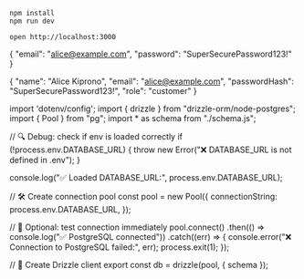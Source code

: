 ```
npm install
npm run dev
```

```
open http://localhost:3000
```
{
  "email": "alice@example.com",
  "password": "SuperSecurePassword123!"
}

{
  "name": "Alice Kiprono",
  "email": "alice@example.com",
  "passwordHash": "SuperSecurePassword123!",
  "role": "customer"
}


import 'dotenv/config';
import { drizzle } from "drizzle-orm/node-postgres";
import { Pool } from "pg";
import * as schema from "./schema.js";

// 🔍 Debug: check if env is loaded correctly
if (!process.env.DATABASE_URL) {
  throw new Error("❌ DATABASE_URL is not defined in .env");
}

console.log("✅ Loaded DATABASE_URL:", process.env.DATABASE_URL);

// 🛠️ Create connection pool
const pool = new Pool({
  connectionString: process.env.DATABASE_URL,
});

// 🧪 Optional: test connection immediately
pool.connect()
  .then(() => console.log("✅ PostgreSQL connected"))
  .catch((err) => {
    console.error("❌ Connection to PostgreSQL failed:", err);
    process.exit(1);
  });

// 🌱 Create Drizzle client
export const db = drizzle(pool, { schema });
